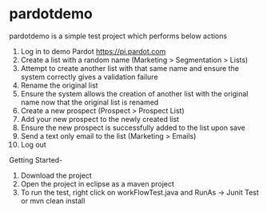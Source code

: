 # pardotdemo

pardotdemo is a simple test project which performs below actions

 1. Log in to demo Pardot https://pi.pardot.com
 2. Create a list with a random name (Marketing > Segmentation > Lists)
 3. Attempt to create another list with that same name and ensure the system correctly gives a validation failure
 4. Rename the original list
 5. Ensure the system allows the creation of another list with the original name now that the original list is renamed
 6. Create a new prospect (Prospect > Prospect List)
 7. Add your new prospect to the newly created list
 8. Ensure the new prospect is successfully added to the list upon save
 9. Send a text only email to the list (Marketing > Emails)
10. Log out

Getting Started-
1. Download the project
2. Open the project in eclipse as a maven project
3. To run the test, right click on workFlowTest.java and RunAs -> Junit Test or mvn clean install 

